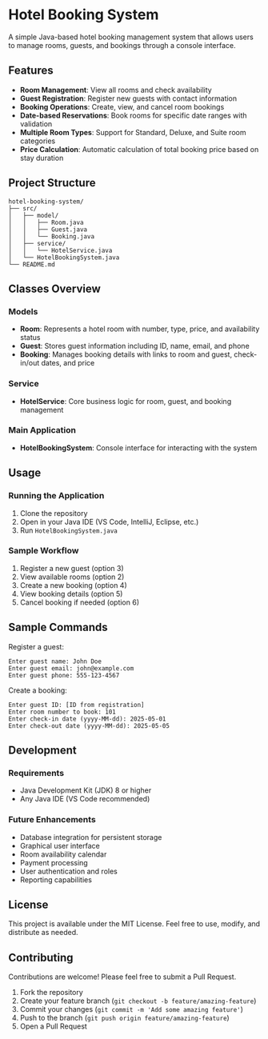 # Hotel Booking System

A simple Java-based hotel booking management system that allows users to manage rooms, guests, and bookings through a console interface.

## Features

- **Room Management**: View all rooms and check availability
- **Guest Registration**: Register new guests with contact information
- **Booking Operations**: Create, view, and cancel room bookings
- **Date-based Reservations**: Book rooms for specific date ranges with validation
- **Multiple Room Types**: Support for Standard, Deluxe, and Suite room categories
- **Price Calculation**: Automatic calculation of total booking price based on stay duration

## Project Structure

```
hotel-booking-system/
├── src/
│   ├── model/
│   │   ├── Room.java
│   │   ├── Guest.java
│   │   └── Booking.java
│   ├── service/
│   │   └── HotelService.java
│   └── HotelBookingSystem.java
└── README.md
```

## Classes Overview

### Models
- **Room**: Represents a hotel room with number, type, price, and availability status
- **Guest**: Stores guest information including ID, name, email, and phone
- **Booking**: Manages booking details with links to room and guest, check-in/out dates, and price

### Service
- **HotelService**: Core business logic for room, guest, and booking management

### Main Application
- **HotelBookingSystem**: Console interface for interacting with the system

## Usage

### Running the Application

1. Clone the repository
2. Open in your Java IDE (VS Code, IntelliJ, Eclipse, etc.)
3. Run `HotelBookingSystem.java`

### Sample Workflow

1. Register a new guest (option 3)
2. View available rooms (option 2)
3. Create a new booking (option 4)
4. View booking details (option 5)
5. Cancel booking if needed (option 6)

## Sample Commands

Register a guest:
```
Enter guest name: John Doe
Enter guest email: john@example.com
Enter guest phone: 555-123-4567
```

Create a booking:
```
Enter guest ID: [ID from registration]
Enter room number to book: 101
Enter check-in date (yyyy-MM-dd): 2025-05-01
Enter check-out date (yyyy-MM-dd): 2025-05-05
```

## Development

### Requirements
- Java Development Kit (JDK) 8 or higher
- Any Java IDE (VS Code recommended)

### Future Enhancements
- Database integration for persistent storage
- Graphical user interface
- Room availability calendar
- Payment processing
- User authentication and roles
- Reporting capabilities

## License

This project is available under the MIT License. Feel free to use, modify, and distribute as needed.

## Contributing

Contributions are welcome! Please feel free to submit a Pull Request.

1. Fork the repository
2. Create your feature branch (`git checkout -b feature/amazing-feature`)
3. Commit your changes (`git commit -m 'Add some amazing feature'`)
4. Push to the branch (`git push origin feature/amazing-feature`)
5. Open a Pull Request